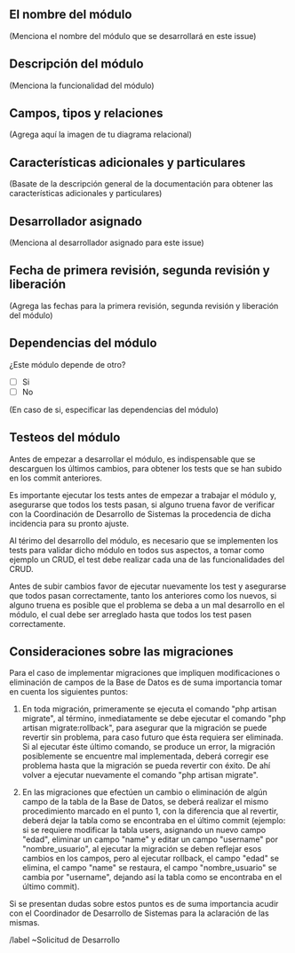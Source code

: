 <!---
¡Por favor, lee esto!

Antes de crear un nuevo issue para una petición de desarrollo asegurate de que tengas la siguiente documentación: 

Diagrama de flujo del sistema de funciones cruzadas: Para conocer el orden en el que se crearán los módulos, el nombre de cada módulo, su funcionalidad y los tipos de usuarios que podrán acceder al módulo

Diagrama relacional: Para obtener los campos, sus tipos y sus relaciones

Descripción general: Para obtener las características particulares que tendrá ese módulo que no son especificadas en el diagrama de flujo del sistema, como por ejemplo si se crea algún tipo de documento, los datos que debe llevar o las características de ese documento, si tendrá alguna función en particular ese módulo, etc.
--->

## El nombre del módulo

(Menciona el nombre del módulo que se desarrollará en este issue)

## Descripción del módulo

(Menciona la funcionalidad del módulo)

## Campos, tipos y relaciones

(Agrega aquí la imagen de tu diagrama relacional)

## Características adicionales y particulares

(Basate de la descripción general de la documentación para obtener las características adicionales y particulares)

## Desarrollador asignado

(Menciona al desarrollador asignado para este issue)

## Fecha de primera revisión, segunda revisión y liberación

(Agrega las fechas para la primera revisión, segunda revisión y liberación del módulo)

## Dependencias del módulo

<!--- Si el módulo no depende de otro, se asigna al tablero para desarrollarse de inmediato, de lo contrario, si depende de otro módulo se pone en el tablero en espera para ser desarrollado hasta terminar las dependencias del módulo --->

¿Este módulo depende de otro?

- [ ] Si
- [ ] No

(En caso de si, especificar las dependencias del módulo)

## Testeos del módulo

Antes de empezar a desarrollar el módulo, es indispensable que se descarguen los últimos cambios, para obtener los tests que se han subido en los commit anteriores.

Es importante ejecutar los tests antes de empezar a trabajar el módulo y, asegurarse que todos los tests pasan, si alguno truena favor de verificar con la Coordinación de Desarrollo de Sistemas la procedencia de dicha incidencia para su pronto ajuste.

Al térimo del desarrollo del módulo, es necesario que se implementen los tests para validar dicho módulo en todos sus aspectos, a tomar como ejemplo un CRUD, el test debe realizar cada una de las funcionalidades del CRUD.

Antes de subir cambios favor de ejecutar nuevamente los test y asegurarse que todos pasan correctamente, tanto los anteriores como los nuevos, si alguno truena es posible que el problema se deba a un mal desarrollo en el módulo, el cual debe ser arreglado hasta que todos los test pasen correctamente.

## Consideraciones sobre las migraciones

Para el caso de implementar migraciones que impliquen modificaciones o eliminación de campos de la Base de Datos es de suma importancia tomar en cuenta los siguientes puntos:

1.  En toda migración, primeramente se ejecuta el comando "php artisan migrate", al término, inmediatamente se debe ejecutar el comando "php artisan migrate:rollback", para asegurar que la migración se puede revertir sin problema, para caso futuro que ésta requiera ser eliminada. Si al ejecutar éste último comando, se produce un error, la migración posiblemente se encuentre mal implementada, deberá corregir ese problema hasta que la migración se pueda revertir con éxito. De ahí volver a ejecutar nuevamente el comando "php artisan migrate".

2.  En las migraciones que efectúen un cambio o eliminación de algún campo de la tabla de la Base de Datos, se deberá realizar el mismo procedimiento marcado en el punto 1, con la diferencia que al revertir, deberá dejar la tabla como se encontraba en el último commit (ejemplo: si se requiere modificar la tabla users, asignando un nuevo campo "edad", eliminar un campo "name" y editar un campo "username" por "nombre_usuario", al ejecutar la migración se deben reflejar esos cambios en los campos, pero al ejecutar rollback, el campo "edad" se elimina, el campo "name" se restaura, el campo "nombre_usuario" se cambia por "username", dejando así la tabla como se encontraba en el último commit).

Si se presentan dudas sobre estos puntos es de suma importancia acudir con el Coordinador de Desarrollo de Sistemas para la aclaración de las mismas.

/label ~Solicitud de Desarrollo